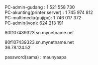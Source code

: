 PC-admin-gudang : 1 521 558 730  
PC-akunting(printer server) : 1 745 974 812  
PC-multimedia(pujipc): 1 746 017 372  
PC-admin(ivon): 624 213 191  
 
80f107439323.sn.mynetname.net  

80f107439323.sn.mynetname.net  
36.78.124.52



password(sama) : maunyaapa
